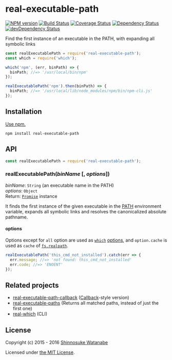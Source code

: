 # real-executable-path

[![NPM version](https://img.shields.io/npm/v/real-executable-path.svg)](https://www.npmjs.com/package/real-executable-path)
[![Build Status](https://travis-ci.org/shinnn/real-executable-path.svg?branch=master)](https://travis-ci.org/shinnn/real-executable-path)
[![Coverage Status](https://img.shields.io/coveralls/shinnn/real-executable-path.svg)](https://coveralls.io/github/shinnn/real-executable-path)
[![Dependency Status](https://david-dm.org/shinnn/real-executable-path.svg)](https://david-dm.org/shinnn/real-executable-path)
[![devDependency Status](https://david-dm.org/shinnn/real-executable-path/dev-status.svg)](https://david-dm.org/shinnn/real-executable-path#info=devDependencies)

Find the first instance of an executable in the PATH, with expanding all symbolic links

```javascript
const realExecutablePath = require('real-executable-path');
const which = require('which');

which('npm', (err, binPath) => {
  binPath; //=> '/usr/local/bin/npm'
});

realExecutablePath('npm').then(binPath) => {
  binPath; //=> '/usr/local/lib/node_modules/npm/bin/npm-cli.js'
});
```

## Installation

[Use npm.](https://docs.npmjs.com/cli/install)

```
npm install real-executable-path
```

## API

```javascript
const realExecutablePath = require('real-executable-path');
```

### realExecutablePath(*binName* [, *options*])

*binName*: `String` (an executable name in the PATH)  
*options*: `Object`  
Return: [`Promise`](http://www.ecma-international.org/ecma-262/6.0/#sec-promise-constructor) instance

It finds the first instance of the given executable in the [PATH](http://pubs.opengroup.org/onlinepubs/000095399/basedefs/xbd_chap08.html#tag_08_03) environment variable, expands all symbolic links and resolves the canonicalized absolute pathname.

#### options

Options except for `all` option are used as [`which`](https://github.com/npm/node-which) [options](https://github.com/npm/node-which#options), and `option.cache` is used as `cache` of [`fs.realpath`](https://nodejs.org/api/fs.html#fs_fs_realpath_path_cache_callback).

```javascript
realExecutablePath('this_cmd_not_installed').catch(err => {
  err.message; //=> 'not found: this_cmd_not_installed'
  err.code; //=> 'ENOENT'
});
```

## Related projects

* [real-executable-path-callback](https://github.com/shinnn/real-executable-path-callback) ([Callback](http://thenodeway.io/posts/understanding-error-first-callbacks/)-style version)
* [real-executable-paths](https://github.com/shinnn/real-executable-paths) (Returns all matched paths, instead of just the first one)
* [real-which](https://github.com/shinnn/real-which) (CLI)

## License

Copyright (c) 2015 - 2016 [Shinnosuke Watanabe](https://github.com/shinnn)

Licensed under [the MIT License](./LICENSE).
